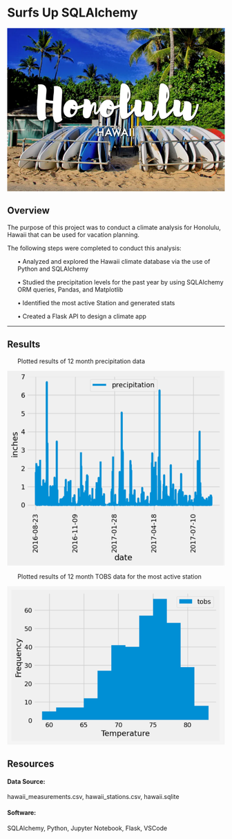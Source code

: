 # Surfs Up SQLAlchemy

<img src = "Resources/Honolulu Surfs Up.png">

## Overview 
The purpose of this project was to conduct a climate analysis for Honolulu, Hawaii that can be used for vacation planning.

The following steps were completed to conduct this analysis:
<ol> •	Analyzed and explored the Hawaii climate database via the use of Python and SQLAlchemy </ol>
<ol> •	Studied the precipitation levels for the past year by using SQLAlchemy ORM queries, Pandas, and Matplotlib </ol>
<ol> •	Identified the most active Station and generated stats </ol>
<ol> •	Created a Flask API to design a climate app </ol>
<hr>

## Results
<ul> Plotted results of 12 month precipitation data </ul>
<img src = "Resources/PrecipGraph.png">
<br>
<ul> Plotted results of 12 month TOBS data for the most active station </ul>
<img src = "Resources/TOBSGraph.png">
<br>

## Resources
#### Data Source: 
hawaii_measurements.csv, hawaii_stations.csv, hawaii.sqlite
#### Software: 
SQLAlchemy, Python, Jupyter Notebook, Flask, VSCode